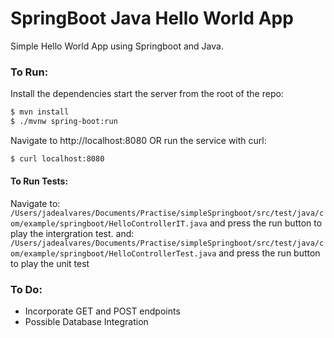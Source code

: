 # SpringBoot Java Hello World App

Simple Hello World App using Springboot and Java.

### To Run:

Install the dependencies start the server from the root of the repo:

```sh
$ mvn install
$ ./mvnw spring-boot:run
```
Navigate to http://localhost:8080 OR run the service with curl:

```sh
$ curl localhost:8080
``` 

#### To Run Tests:
Navigate to: ``` /Users/jadealvares/Documents/Practise/simpleSpringboot/src/test/java/com/example/springboot/HelloControllerIT.java```
and press the run button to play the intergration test.
and: ``` /Users/jadealvares/Documents/Practise/simpleSpringboot/src/test/java/com/example/springboot/HelloControllerTest.java```
and press the run button to play the unit test

### To Do:
- Incorporate GET and POST endpoints
- Possible Database Integration